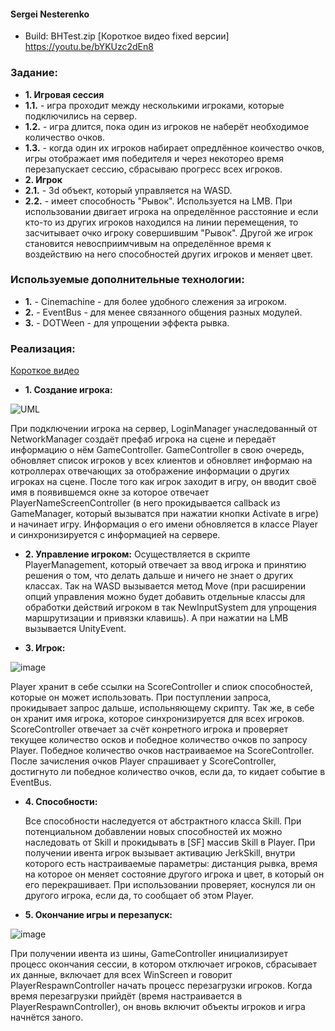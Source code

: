 #### Sergei Nesterenko
+ Build: BHTest.zip
[Короткое видео fixed версии] https://youtu.be/bYKUzc2dEn8

### **Задание:** 
+ **1. Игровая сессия**
+ **1.1.** - игра проходит между несколькими игроками, которые подключились на сервер.
+ **1.2.** - игра длится, пока один из игроков не наберёт необходимое количество очков.
+ **1.3.** - когда один их игроков набирает опредлённое коичество очков, игры отображает имя победителя и через некоторео время перезапускает сессию, сбрасываю прогресс всех игроков.
+ **2. Игрок**
+ **2.1.** - 3d объект, который управляется на WASD.
+ **2.2.** - имеет способность "Рывок". Используется на LMB. При использовании двигает игрока на определённое расстояние и если кто-то из других игроков находился на линии
перемещения, то засчитывает очко игроку совершившим "Рывок". Другой же игрок становится невосприимчивым на определённое время к воздействию на него способностей других игроков
и меняет цвет.

### **Используемые дополнительные технологии:**
  + **1.** - Cinemachine - для более удобного слежения за игроком.
  + **2.** - EventBus - для менее связанного общения разных модулей.
  + **3.** - DOTWeen - для упрощении эффекта рывка.
  
  ### **Реализация:** 
[Короткое видео](https://youtu.be/ajRWZboV-04)

+ **1. Создание игрока:**

![UML](https://user-images.githubusercontent.com/107647367/232340648-050678fe-90fb-43e7-b7db-3a125ef08169.png)

 При подключении игрока на сервер, LoginManager унаследованный от NetworkManager создаёт префаб игрока на сцене и передаёт информацию о нём GameController. GameController в свою очередь, обновляет список игроков у всех клиентов и обновляет информаю на котроллерах отвечающих за отображение информации о других игроках на сцене. После того как игрок заходит в игру, он вводит своё имя в появившемся окне за которое отвечает PlayerNameScreenController (в него прокидывается callback из GameManager, который вызыватся при нажатии кнопки Activate в игре) и начинает игру. Информация о его имени обновляется в классе Player и синхронизируется с информацией на сервере.

+ **2. Управление игроком:**
  Осуществляется в скрипте PlayerManagement, который отвечает за ввод игрока и принятию решения о том, что делать дальше и ничего не знает о других классах. Так на WASD вызывается метод Move (при расширении опций управления можно будет добавить отдельные классы для обработки действий игроком в так NewInputSystem для упрощения маршрутизации и привязки клавишь). А при нажатии на LMB вызывается UnityEvent.

+ **3. Игрок:**

![image](https://user-images.githubusercontent.com/107647367/232341336-c33c76e5-6507-4807-bbef-96d6e1106b6c.png)

  Player хранит в себе ссылки на ScoreController и спиок способностей, которые он может использовать. При поступлении запроса, прокидывает запрос дальше, испольняющему скрипту. Так же, в себе он хранит имя игрока, которое синхронизируется для всех игроков. ScoreController отвечает за счёт конретного игрока и проверяет текущее количество осков и победное количество очков по запросу Player. Победное количество очков настраиваемое на ScoreController. После зачисления очков Player спрашивает у ScoreController, достигнуто ли победное количество очков, если да, то кидает событие в EventBus.

+ **4. Способности:**

  Все способности наследуется от абстрактного класса Skill. При потенциальном добавлении новых способностей их можно наследовать от Skill и прокидывать в [SF] массив Skill в Player. При получении ивента игрок вызывает активацию JerkSkill, внутри которого есть настраиваемые параметры: дистанция рывка, время на которое он меняет состояние другого игрока и цвет, в который он его перекрашивает. При использовании проверяет, коснулся ли он другого игрока, если да, то сообщает об этом Player.

+ **5. Окончание игры и перезапуск:**

![image](https://user-images.githubusercontent.com/107647367/232341884-02694a2b-ad10-4a8b-abb2-1ab0010936a0.png)

  При получении ивента из шины, GameController инициализирует процесс окончания сессии, в котором отключает игроков, сбрасывает их данные, включает для всех WinScreen и говорит PlayerRespawnController начать процесс перезагрузки игроков. Когда время перезагрузки прийдёт (время настраивается в PlayerRespawnController), он вновь включит объекты игроков и игра начнётся заного.

